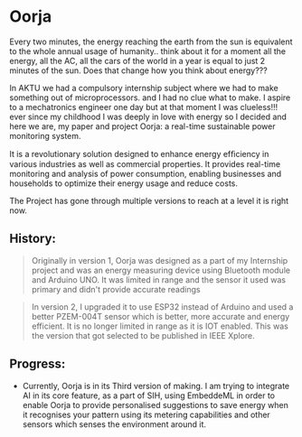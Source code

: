 # Oorja

Every two minutes, the energy reaching the earth from the sun is equivalent to the whole annual usage of humanity.. think about it for a moment all the energy, all the AC, all the cars of the world in a year is equal to just 2 minutes of the sun.
Does that change how you think about energy???

In AKTU we had a compulsory internship subject where we had to make something out of microprocessors. and I had no clue what to make. I aspire to a mechatronics engineer one day but at that moment I was clueless!!! ever since my childhood I was deeply in love with energy so I decided and here we are, my paper and project Oorja: a real-time sustainable power monitoring system.

It is a revolutionary solution designed to enhance energy efﬁciency in various industries as well as commercial properties. It provides real-time monitoring and analysis of power consumption, enabling businesses and households to optimize their energy usage and reduce costs.

The Project has gone through multiple versions to reach at a level it is right now.

## History:
> Originally in version 1, Oorja was designed as a part of my Internship project and was an energy measuring device using Bluetooth module and Arduino UNO. It was limited in range and the sensor it used was primary and didn't provide accurate readings

> In version 2, I upgraded it to use ESP32 instead of Arduino and used a better PZEM-004T sensor which is better, more accurate and energy efficient. It is no longer limited in range as it is IOT enabled. This was the version that got selected to be published in IEEE Xplore.

## Progress:
- Currently, Oorja is in its Third version of making. I am trying to integrate AI in its core feature, as a part of SIH, using EmbeddeML in order to enable Oorja to provide personalised suggestions to save energy when it recognises your pattern using its metering capabilities and other sensors which senses the environment around it.
